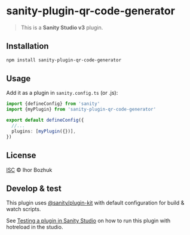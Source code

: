 # sanity-plugin-qr-code-generator

> This is a **Sanity Studio v3** plugin.

## Installation

```sh
npm install sanity-plugin-qr-code-generator
```

## Usage

Add it as a plugin in `sanity.config.ts` (or .js):

```ts
import {defineConfig} from 'sanity'
import {myPlugin} from 'sanity-plugin-qr-code-generator'

export default defineConfig({
  //...
  plugins: [myPlugin({})],
})
```

## License

[ISC](LICENSE) © Ihor Bozhuk

## Develop & test

This plugin uses [@sanity/plugin-kit](https://github.com/sanity-io/plugin-kit)
with default configuration for build & watch scripts.

See [Testing a plugin in Sanity Studio](https://github.com/sanity-io/plugin-kit#testing-a-plugin-in-sanity-studio)
on how to run this plugin with hotreload in the studio.
